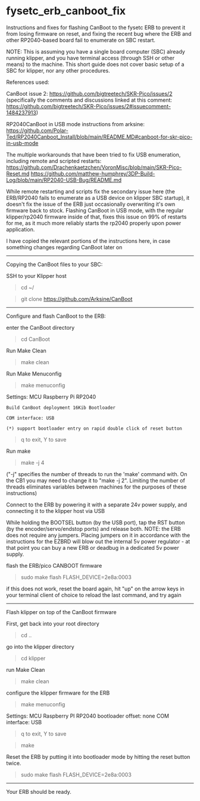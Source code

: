 # fysetc_erb_canboot_fix
Instructions and fixes for flashing CanBoot to the fysetc ERB to prevent it from losing firmware on reset, and fixing the recent bug where the ERB and other RP2040-based board fail to enumerate on SBC restart.

NOTE: This is assuming you have a single board computer (SBC) already running klipper, and you have terminal access (through SSH or other means) to the machine.  This short guide does not cover basic setup of a SBC for klipper, nor any other procedures.


References used:

CanBoot issue 2: 
https://github.com/bigtreetech/SKR-Pico/issues/2
(specifically the comments and discussions linked at this comment: https://github.com/bigtreetech/SKR-Pico/issues/2#issuecomment-1484237913)

RP2040CanBoot in USB mode instructions from arksine:
https://github.com/Polar-Ted/RP2040Canboot_Install/blob/main/README.MD#canboot-for-skr-pico-in-usb-mode

The multiple workarounds that have been tried to fix USB enumeration, including remote and scripted restarts:
https://github.com/Drachenkaetzchen/VoronMisc/blob/main/SKR-Pico-Reset.md
https://github.com/matthew-humphrey/3DP-Build-Log/blob/main/RP2040-USB-Bug/README.md

While remote restarting and scripts fix the secondary issue here (the ERB/RP2040 fails to enumerate as a USB device on klipper SBC startup), it doesn't fix the issue of the ERB just occasionally overwriting it's own firmware back to stock.  Flashing CanBoot in USB mode, with the regular klipper/rp2040 firmware inside of that, fixes this issue on 99% of restarts for me, as it much more reliably starts the rp2040 properly upon power application.

I have copied the relevant portions of the instructions here, in case something changes regarding CanBoot later on

--------------------------------------------

Copying the CanBoot files to your SBC:

SSH to your Klipper host

> cd ~/

> git clone https://github.com/Arksine/CanBoot

--------------------------------------------

Configure and flash CanBoot to the ERB:

enter the CanBoot directory

> cd CanBoot

Run Make Clean

> make clean

Run Make Menuconfig

> make menuconfig

Settings:
	MCU Raspberry Pi RP2040
 
	Build CanBoot deployment 16Kib Bootloader
 
	COM interface: USB
 
	(*) support bootloader entry on rapid double click of reset button
 

> q to exit, Y to save

Run make

> make -j 4

("-j" specifies the number of threads to run the 'make' command with.  On the CB1 you may need to change it to "make -j 2". Limiting the number of threads eliminates variables between machines for the purposes of these instructions)

Connect to the ERB by powering it with a separate 24v power supply, and connecting it to the klipper host via USB

While holding the BOOTSEL button (by the USB port), tap the RST button (by the encoder/servo/endstop ports) and release both.  NOTE: the ERB does not require any jumpers.  Placing jumpers on it in accordance with the instructions for the EZBRD will blow out the internal 5v power regulator - at that point you can buy a new ERB or deadbug in a dedicated 5v power supply.

flash the ERB/pico CANBOOT firmware

> sudo make flash FLASH_DEVICE=2e8a:0003

if this does not work, reset the board again, hit "up" on the arrow keys in your terminal client of choice to reload the last command, and try again


--------------------------------------------

Flash klipper on top of the CanBoot firmware

First, get back into your root directory

> cd ..

go into the klipper directory

> cd klipper

run Make Clean

> make clean

configure the klipper firmware for the ERB

> make menuconfig

Settings: 
	MCU Raspberry PI RP2040
	bootloader offset: none
	COM interface: USB

> q to exit, Y to save

> make

Reset the ERB by putting it into bootloader mode by hitting the reset button twice.

> sudo make flash FLASH_DEVICE=2e8a:0003

--------------------------------------------

Your ERB should be ready.
